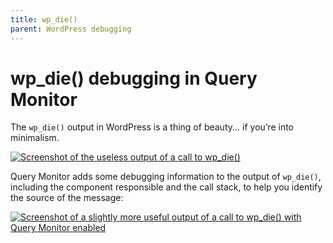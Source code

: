 ```yaml
---
title: wp_die()
parent: WordPress debugging
---
```


# wp_die() debugging in Query Monitor

The `wp_die()` output in WordPress is a thing of beauty... if you’re into minimalism.

[![Screenshot of the useless output of a call to wp_die()](/assets/wp-die-generic.png)](/assets/wp-die-generic.png)

Query Monitor adds some debugging information to the output of `wp_die()`, including the component responsible and the call stack, to help you identify the source of the message:

[![Screenshot of a slightly more useful output of a call to wp_die() with Query Monitor enabled](/assets/wp-die-stack.png)](/assets/wp-die-stack.png)
